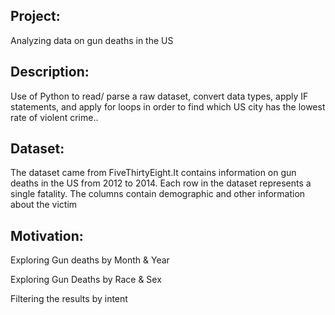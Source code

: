 Project:
--


Analyzing data on gun deaths in the US


Description:
--


Use of Python to read/ parse a raw dataset, convert data types, apply IF statements, and apply for loops in order to find which US city has the lowest rate of violent crime..


Dataset:
--

The dataset came from FiveThirtyEight.It contains information on gun deaths in the US from 2012 to 2014. Each row in the dataset represents a single fatality. The columns contain demographic and other information about the victim

Motivation:
--



Exploring Gun deaths by Month & Year

Exploring Gun Deaths by Race & Sex

Filtering the results by intent

